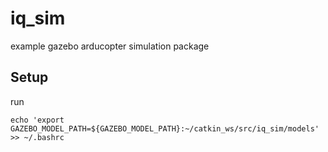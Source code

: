 # iq_sim
example gazebo arducopter simulation package


## Setup 

run 
```
echo 'export GAZEBO_MODEL_PATH=${GAZEBO_MODEL_PATH}:~/catkin_ws/src/iq_sim/models' >> ~/.bashrc
```

